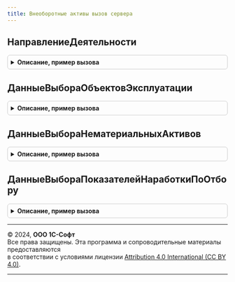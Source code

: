 ```yaml
---
title: Внеоборотные активы вызов сервера
---
```



## НаправлениеДеятельности
<details style="margin: 1em 0; padding: 0.5em; border: 1px solid #ccc; border-radius: 6px;">

<summary style="font-weight: bold; cursor: pointer;">Описание, пример вызова</summary>

```bsl

// Возвращает направление деятельности по заданной ссылке
//
// Параметры:
// 		Ссылка - СправочникСсылка.ДоговорыАренды, СправочникСсылка.ОбъектыЭксплуатации - Ссылка на справочник, по которой необходимо получить направление деятельности.
//
// Возвращаемое значение:
// 		СправочникСсылка.НаправленияДеятельности - Ссылка на элемент справочника направлений деятельности.
//
Функция НаправлениеДеятельности(Ссылка) Экспорт
```

Пример вызова
```bsl
Результат = ВнеоборотныеАктивыВызовСервера.НаправлениеДеятельности(Ссылка) 
```
</details>

## ДанныеВыбораОбъектовЭксплуатации
<details style="margin: 1em 0; padding: 0.5em; border: 1px solid #ccc; border-radius: 6px;">

<summary style="font-weight: bold; cursor: pointer;">Описание, пример вызова</summary>

```bsl

// Формирует данные выбора основных средств.
//
// Параметры:
//  Параметры			 - Структура - Содержит параметры выбора.
//  СтандартнаяОбработка - Булево - Параметр события ОбработкаПолученияДанныхВыбора.
//
// Возвращаемое значение:
//  СписокЗначений - Значения для выбора.
//
Функция ДанныеВыбораОбъектовЭксплуатации(Параметры, СтандартнаяОбработка) Экспорт
```

Пример вызова
```bsl
Результат = ВнеоборотныеАктивыВызовСервера.ДанныеВыбораОбъектовЭксплуатации(Параметры, СтандартнаяОбработка) 
```
</details>

## ДанныеВыбораНематериальныхАктивов
<details style="margin: 1em 0; padding: 0.5em; border: 1px solid #ccc; border-radius: 6px;">

<summary style="font-weight: bold; cursor: pointer;">Описание, пример вызова</summary>

```bsl

// Формирует данные выбора нематериальных активов.
//
// Параметры:
//  Параметры			 - Структура - Содержит параметры выбора.
//  СтандартнаяОбработка - Булево - Параметр события ОбработкаПолученияДанныхВыбора.
//
// Возвращаемое значение:
//  СписокЗначений - Значения для выбора.
//
Функция ДанныеВыбораНематериальныхАктивов(Параметры, СтандартнаяОбработка) Экспорт
```

Пример вызова
```bsl
Результат = ВнеоборотныеАктивыВызовСервера.ДанныеВыбораНематериальныхАктивов(Параметры, СтандартнаяОбработка) 
```
</details>

## ДанныеВыбораПоказателейНаработкиПоОтбору
<details style="margin: 1em 0; padding: 0.5em; border: 1px solid #ccc; border-radius: 6px;">

<summary style="font-weight: bold; cursor: pointer;">Описание, пример вызова</summary>

```bsl

// Возвращает список значений показателями наработок, принадлежащих классу объектов эксплуатации.
//
// Параметры:
// 		ОбъектОтбора - СправочникСсылка.ОбъектыЭксплуатации, СправочникСсылка.УзлыОбъектовЭксплуатации, СправочникСсылка.КлассыОбъектовЭксплуатации - Объект отбора
// 		ПолучатьИсточникиНаработки - Булево - Признак необходимости получать показатели регистрируемые от источника
// 		ПоказательАмортизации - СправочникСсылка.ПоказателиНаработки - Текущее значение.
//
// Возвращаемое значение:
// 		СписокЗначений - Список данных выбора.
//
Функция ДанныеВыбораПоказателейНаработкиПоОтбору(Знач ОбъектОтбора, ПолучатьИсточникиНаработки, ПоказательАмортизации) Экспорт
```

Пример вызова
```bsl
Результат = ВнеоборотныеАктивыВызовСервера.ДанныеВыбораПоказателейНаработкиПоОтбору(ОбъектОтбора, ПолучатьИсточникиНаработки, ПоказательАмортизации) 
```
</details>

---

© 2024, **ООО 1С-Софт**  
Все права защищены. Эта программа и сопроводительные материалы предоставляются  
в соответствии с условиями лицензии [Attribution 4.0 International (CC BY 4.0)](https://creativecommons.org/licenses/by/4.0/legalcode).

---

